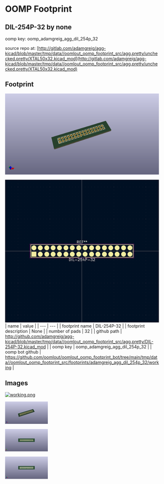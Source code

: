 # OOMP Footprint  
## DIL-254P-32  by none  
  
oomp key: oomp_adamgreig_agg_dil_254p_32  
  
source repo at: [http://gitlab.com/adamgreig/agg-kicad/blob/master/tmp/data//oomlout_oomp_footprint_src/agg.pretty/unchecked.pretty/XTAL50x32.kicad_mod](http://gitlab.com/adamgreig/agg-kicad/blob/master/tmp/data//oomlout_oomp_footprint_src/agg.pretty/unchecked.pretty/XTAL50x32.kicad_mod)  
## Footprint  
  
[![working_kicad_pcb_3d.png](working_kicad_pcb_3d_600.png)](working_kicad_pcb_3d.png)  
  
[![working.png](working_600.png)](working.png)  
| name | value | 
| --- | --- | 
| footprint name | DIL-254P-32 | 
| footprint description | None | 
| number of pads | 32 | 
| github path | http://github.com/adamgreig/agg-kicad/blob/master/tmp/data//oomlout_oomp_footprint_src/agg.pretty/DIL-254P-32.kicad_mod | 
| oomp key | oomp_adamgreig_agg_dil_254p_32 | 
| oomp bot github | https://github.com/oomlout/oomlout_oomp_footprint_bot/tree/main/tmp/data//oomlout_oomp_footprint_src/footprints/adamgreig_agg_dil_254p_32/working | 
## Images  
  
[![working.png](working_140.png)](working.png)  
  
[![working_kicad_pcb_3d.png](working_kicad_pcb_3d_140.png)](working_kicad_pcb_3d.png)  
  
[![working_kicad_pcb_3d_back.png](working_kicad_pcb_3d_back_140.png)](working_kicad_pcb_3d_back.png)  
  
[![working_kicad_pcb_3d_front.png](working_kicad_pcb_3d_front_140.png)](working_kicad_pcb_3d_front.png)  
